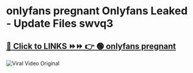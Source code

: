 
 # onlyfans pregnant Onlyfans Leaked - Update Files swvq3

## <h2><a href="https://clipsfans.com/onlyfans_pregnant&ref=git">🔗 Click to LINKS ⏩⏩ 👉 🟢 onlyfans pregnant </a></h2>

<a href="https://clipsfans.com/onlyfans_pregnant&ref=git" rel="nofollow" data-target="animated-image.originalLink"><img src="https://i.ibb.co.com/xMMVF88/686577567.gif" alt="Viral Video Original" style="max-width: 100%; display: inline-block;" data-target="animated-image.originalImage"></a>

